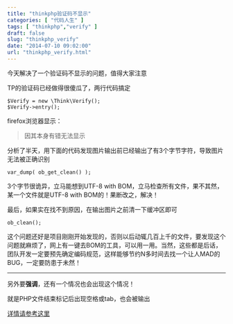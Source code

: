 ```yaml
---
title: "thinkphp验证码不显示"
categories: [ "代码人生" ]
tags: [ "thinkphp","verify" ]
draft: false
slug: "thinkphp_verify"
date: "2014-07-10 09:02:00"
url: "thinkphp_verify.html"
---
```


今天解决了一个验证码不显示的问题，值得大家注意


<!--more-->


TP的验证码已经做得很傻瓜了，两行代码搞定

    $Verify = new \Think\Verify();
    $Verify->entry();

firefox浏览器显示：

> 因其本身有错无法显示

分析了半天，用下面的代码发现图片输出前已经输出了有3个字节字符，导致图片无法被正确识别

    var_dump( ob_get_clean() );
    

3个字节很诡异，立马能想到UTF-8 with BOM，立马检查所有文件，果不其然，某一个文件就是UTF-8 with BOM的！果断改之，解决！

最后，如果实在找不到原因，在输出图片之前清一下缓冲区即可

    ob_clean();
    

这个问题还好是项目刚刚开始发现的，否则以后动辄几百上千的文件，要发现这个问题就麻烦了，网上有一键去BOM的工具，可以用一用。当然，这些都是后话，团队开发一定要预先确定编码规范，这样能够节约N多时间去找一个让人MAD的BUG，一定要防患于未然！

* * *

另外要**强调**，还有一个情况也会出现这个情况！

就是PHP文件结束标记后出现空格或tab，也会被输出

[详情请参考这里][1]

 [1]: http://9iphp.com/opensystem/thinkphp/358.html